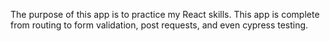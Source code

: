 The purpose of this app is to practice my React skills. This app is complete from routing to form validation, post requests, and even cypress testing.
